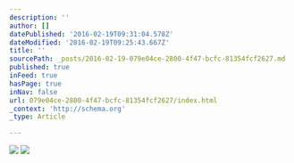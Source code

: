 ```yaml
---
description: ''
author: []
datePublished: '2016-02-19T09:31:04.578Z'
dateModified: '2016-02-19T09:25:43.667Z'
title: ''
sourcePath: _posts/2016-02-19-079e04ce-2800-4f47-bcfc-81354fcf2627.md
published: true
inFeed: true
hasPage: true
inNav: false
url: 079e04ce-2800-4f47-bcfc-81354fcf2627/index.html
_context: 'http://schema.org'
_type: Article

---
```

![](https://the-grid-user-content.s3-us-west-2.amazonaws.com/5f5c4693-c4cd-42e6-be8c-18681747ebe1.png)
![](https://the-grid-user-content.s3-us-west-2.amazonaws.com/40db0afe-3dcc-45df-b3ce-4509e3d98689.png)